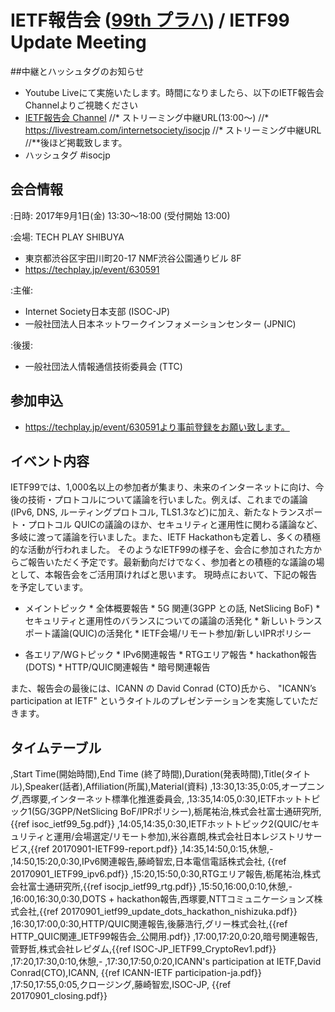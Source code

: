 # IETF報告会 ([99th プラハ](http://www.ietf.org/meeting/99/)) / IETF99 Update Meeting

##中継とハッシュタグのお知らせ
*  Youtube Liveにて実施いたします。時間になりましたら、以下のIETF報告会 Channelよりご視聴ください
*  [IETF報告会 Channel](https://www.youtube.com/channel/UCo1SQVIvJYWPvQXs9psFk0A)
//* ストリーミング中継URL(13:00〜)
//* https://livestream.com/internetsociety/isocjp
//* ストリーミング中継URL
//**後ほど掲載致します。
*  ハッシュタグ  #isocjp

## 会合情報
:日時: 2017年9月1日(金) 13:30〜18:00 (受付開始 13:00)

:会場: TECH PLAY SHIBUYA
*  東京都渋谷区宇田川町20-17 NMF渋谷公園通りビル 8F
*  https://techplay.jp/event/630591

:主催:
*  Internet Society日本支部 (ISOC-JP)
*  一般社団法人日本ネットワークインフォメーションセンター (JPNIC)

:後援:
*  一般社団法人情報通信技術委員会 (TTC)

## 参加申込
*  https://techplay.jp/event/630591より事前登録をお願い致します。




## イベント内容

IETF99では、1,000名以上の参加者が集まり、未来のインターネットに向け、今後の技術・プロトコルについて議論を行いました。例えば、これまでの議論(IPv6, DNS, ルーティングプロトコル, TLS1.3など)に加え、新たなトランスポート・プロトコル QUICの議論のほか、セキュリティと運用性に関わる議論など、多岐に渡って議論を行いました。また、IETF Hackathonも定着し、多くの積極的な活動が行われました。
そのようなIETF99の様子を、会合に参加された方からご報告いただく予定です。最新動向だけでなく、参加者との積極的な議論の場として、本報告会をご活用頂ければと思います。
現時点において、下記の報告を予定しています。


* メイントピック
       * 全体概要報告
       * 5G 関連(3GPP との話, NetSlicing BoF)
       * セキュリティと運用性のバランスについての議論の活発化
       * 新しいトランスポート議論(QUIC)の活発化
       * IETF会場/リモート参加/新しいIPRポリシー

* 各エリア/WGトピック
       * IPv6関連報告
       * RTGエリア報告
       * hackathon報告(DOTS)
       * HTTP/QUIC関連報告
       * 暗号関連報告


また、報告会の最後には、ICANN の David Conrad (CTO)氏から、
"ICANN’s participation at IETF" というタイトルのプレゼンテーションを実施していただきます。


## タイムテーブル

,Start Time(開始時間),End Time (終了時間),Duration(発表時間),Title(タイトル),Speaker(話者),Affiliation(所属),Material(資料)
,13:30,13:35,0:05,オープニング,西塚要,インターネット標準化推進委員会,
,13:35,14:05,0:30,IETFホットトピック1(5G/3GPP/NetSlicing BoF/IPRポリシー),栃尾祐治,株式会社富士通研究所,{{ref isoc_ietf99_5g.pdf}}
,14:05,14:35,0:30,IETFホットトピック2(QUIC/セキュリティと運用/会場選定/リモート参加),米谷嘉朗,株式会社日本レジストリサービス,{{ref 20170901-IETF99-report.pdf}}
,14:35,14:50,0:15,休憩,-
,14:50,15:20,0:30,IPv6関連報告,藤崎智宏,日本電信電話株式会社, {{ref 20170901_IETF99_ipv6.pdf}}
,15:20,15:50,0:30,RTGエリア報告,栃尾祐治,株式会社富士通研究所,{{ref isocjp_ietf99_rtg.pdf}}
,15:50,16:00,0:10,休憩,-
,16:00,16:30,0:30,DOTS + hackathon報告,西塚要,NTTコミュニケーションズ株式会社,{{ref 20170901_ietf99_update_dots_hackathon_nishizuka.pdf}}
,16:30,17:00,0:30,HTTP/QUIC関連報告,後藤浩行,グリー株式会社,{{ref HTTP_QUIC関連_IETF99報告会_公開用.pdf}}
,17:00,17:20,0:20,暗号関連報告,菅野哲,株式会社レピダム,{{ref ISOC-JP_IETF99_CryptoRev1.pdf}}
,17:20,17:30,0:10,休憩,-
,17:30,17:50,0:20,ICANN's participation at IETF,David Conrad(CTO),ICANN, {{ref  ICANN-IETF participation-ja.pdf}}
,17:50,17:55,0:05,クロージング,藤崎智宏,ISOC-JP, {{ref 20170901_closing.pdf}}

